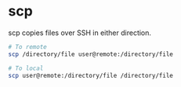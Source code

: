 # scp

scp copies files over SSH in either direction.

```bash
# To remote
scp /directory/file user@remote:/directory/file

# To local
scp user@remote:/directory/file /directory/file
```